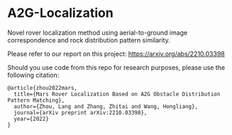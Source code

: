 # A2G-Localization
Novel rover localization method using aerial-to-ground image correspondence and rock distribution pattern similarity.

Please refer to our report on this project: https://arxiv.org/abs/2210.03398

Should you use code from this repo for research purposes, please use the following citation:
```
@article{zhou2022mars,
  title={Mars Rover Localization Based on A2G Obstacle Distribution Pattern Matching},
  author={Zhou, Lang and Zhang, Zhitai and Wang, Hongliang},
  journal={arXiv preprint arXiv:2210.03398},
  year={2022}
}
```
